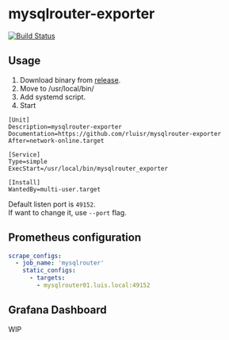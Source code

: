 mysqlrouter-exporter
=====================
[![Build Status](https://cloud.drone.io/api/badges/rluisr/mysqlrouter_exporter/status.svg)](https://cloud.drone.io/rluisr/mysqlrouter_exporter)

Usage
-----
1. Download binary from [release]().
2. Move to /usr/local/bin/
3. Add systemd script.
4. Start
```
[Unit]
Description=mysqlrouter-exporter
Documentation=https://github.com/rluisr/mysqlrouter-exporter
After=network-online.target

[Service]
Type=simple
ExecStart=/usr/local/bin/mysqlrouter_exporter

[Install]
WantedBy=multi-user.target
```

Default listen port is `49152`.  
If want to change it, use `--port` flag.

Prometheus configuration
-------------------------
```yaml
scrape_configs:
  - job_name: 'mysqlrouter'
    static_configs:
      - targets:
        - mysqlrouter01.luis.local:49152
```

Grafana Dashboard
------------------------
WIP
